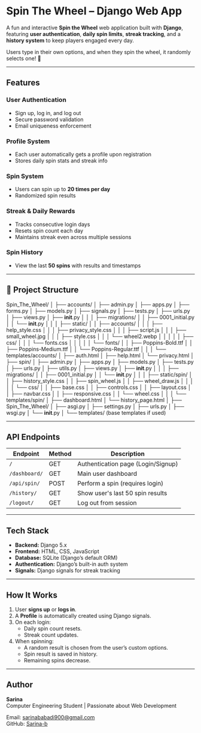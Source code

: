 # Spin The Wheel – Django Web App

A fun and interactive **Spin the Wheel** web application built with **Django**, featuring **user authentication**, **daily spin limits**, **streak tracking**, and a **history system** to keep players engaged every day.  

Users type in their own options, and when they spin the wheel, it randomly selects one! 🎯  

---

## Features

### User Authentication
- Sign up, log in, and log out  
- Secure password validation  
- Email uniqueness enforcement  

### Profile System
- Each user automatically gets a profile upon registration  
- Stores daily spin stats and streak info  

### Spin System
- Users can spin up to **20 times per day**  
- Randomized spin results  

### Streak & Daily Rewards
- Tracks consecutive login days  
- Resets spin count each day  
- Maintains streak even across multiple sessions  

### Spin History
- View the last **50 spins** with results and timestamps  

---
## 🧱 Project Structure

Spin_The_Wheel/
│
├── accounts/
│   ├── admin.py
│   ├── apps.py
│   ├── forms.py
│   ├── models.py
│   ├── signals.py
│   ├── tests.py
│   ├── urls.py
│   ├── views.py
│   ├── __init__.py
│   │
│   ├── migrations/
│   │   ├── 0001_initial.py
│   │   └── __init__.py
│   │
│   ├── static/
│   │   ├── accounts/
│   │   │   ├── help_style.css
│   │   │   ├── privacy_style.css
│   │   │   ├── script.js
│   │   │   ├── small_wheel.jpg
│   │   │   ├── style.css
│   │   │   └── wheel2.webp
│   │   │
│   │   ├── css/
│   │   │   └── fonts.css
│   │   │
│   │   └── fonts/
│   │       ├── Poppins-Bold.ttf
│   │       ├── Poppins-Medium.ttf
│   │       └── Poppins-Regular.ttf
│   │
│   └── templates/accounts/
│       ├── auth.html
│       ├── help.html
│       └── privacy.html
│
├── spin/
│   ├── admin.py
│   ├── apps.py
│   ├── models.py
│   ├── tests.py
│   ├── urls.py
│   ├── utils.py
│   ├── views.py
│   ├── __init__.py
│   │
│   ├── migrations/
│   │   ├── 0001_initial.py
│   │   └── __init__.py
│   │
│   ├── static/spin/
│   │   ├── history_style.css
│   │   ├── spin_wheel.js
│   │   ├── wheel_draw.js
│   │   │
│   │   └── css/
│   │       ├── base.css
│   │       ├── controls.css
│   │       ├── layout.css
│   │       ├── navbar.css
│   │       ├── responsive.css
│   │       └── wheel.css
│   │
│   └── templates/spin/
│       ├── dashboard.html
│       └── history_page.html
│
├── Spin_The_Wheel/
│   ├── asgi.py
│   ├── settings.py
│   ├── urls.py
│   ├── wsgi.py
│   └── __init__.py
│
└── templates/
    (base templates if used)


---

## API Endpoints

| Endpoint | Method | Description |
|---------------|--------|------------------------------------|
| `/`           | GET    | Authentication page (Login/Signup) |
| `/dashboard/` | GET    | Main user dashboard                |
| `/api/spin/`  | POST   | Perform a spin (requires login)    |
| `/history/`   | GET    | Show user's last 50 spin results   |
| `/logout/`    | GET    | Log out from session               |

---

## Tech Stack

- **Backend:** Django 5.x  
- **Frontend:** HTML, CSS, JavaScript  
- **Database:** SQLite (Django’s default ORM)  
- **Authentication:** Django’s built-in auth system  
- **Signals:** Django signals for streak tracking  

---

## How It Works

1. User **signs up** or **logs in**.  
2. A **Profile** is automatically created using Django signals.  
3. On each login:
   - Daily spin count resets.  
   - Streak count updates.  
4. When spinning:
   - A random result is chosen from the user’s custom options.  
   - Spin result is saved in history.  
   - Remaining spins decrease.  

---

## Author

**Sarina**  
Computer Engineering Student | Passionate about Web Development  

Email: [sarinababadi900@gmail.com](mailto:sarinababadi900@gmail.com)  
GitHub: [Sarina-b](https://github.com/Sarina-b)


